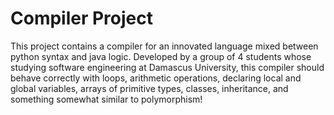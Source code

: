 # Compiler Project
This project contains a compiler for an innovated language mixed between python syntax and java logic. Developed by a group of 4 students whose studying software engineering at Damascus University, this compiler should behave correctly with loops, arithmetic operations, declaring local and global variables, arrays of primitive types, classes, inheritance, and something somewhat similar to polymorphism!
